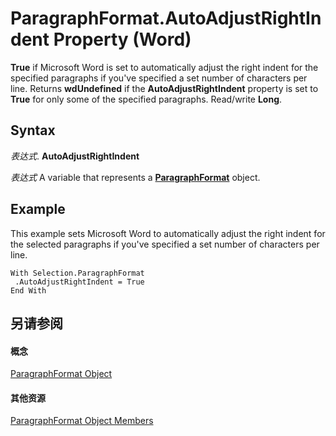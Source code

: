 
# ParagraphFormat.AutoAdjustRightIndent Property (Word)

 **True** if Microsoft Word is set to automatically adjust the right indent for the specified paragraphs if you've specified a set number of characters per line. Returns **wdUndefined** if the **AutoAdjustRightIndent** property is set to **True** for only some of the specified paragraphs. Read/write **Long**.


## Syntax

 _表达式_. **AutoAdjustRightIndent**

 _表达式_ A variable that represents a **[ParagraphFormat](712d754a-dc92-f1a3-531d-dfae74a42c23.md)** object.


## Example

This example sets Microsoft Word to automatically adjust the right indent for the selected paragraphs if you've specified a set number of characters per line.


```
With Selection.ParagraphFormat 
 .AutoAdjustRightIndent = True 
End With
```


## 另请参阅


#### 概念


[ParagraphFormat Object](712d754a-dc92-f1a3-531d-dfae74a42c23.md)
#### 其他资源


[ParagraphFormat Object Members](http://msdn.microsoft.com/library/d34122e7-adfb-dd34-eb1d-cd62b20a83ff%28Office.15%29.aspx)